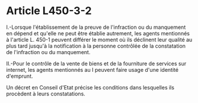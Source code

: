 # Article L450-3-2

I.-Lorsque l'établissement de la preuve de l'infraction ou du manquement en dépend et qu'elle ne peut être établie autrement, les agents mentionnés à l'article L. 450-1 peuvent différer le moment où ils déclinent leur qualité au plus tard jusqu'à la notification à la personne contrôlée de la constatation de l'infraction ou du manquement.

II.-Pour le contrôle de la vente de biens et de la fourniture de services sur internet, les agents mentionnés au I peuvent faire usage d'une identité d'emprunt.

Un décret en Conseil d'Etat précise les conditions dans lesquelles ils procèdent à leurs constatations.
